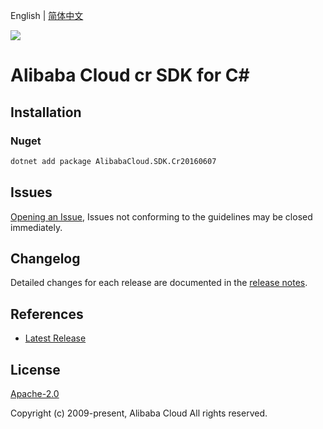 English | [简体中文](README-CN.md)

![](https://aliyunsdk-pages.alicdn.com/icons/AlibabaCloud.svg)

# Alibaba Cloud cr SDK for C#

## Installation

### Nuget

```bash
dotnet add package AlibabaCloud.SDK.Cr20160607
```

## Issues

[Opening an Issue](https://github.com/aliyun/alibabacloud-csharp-sdk/issues/new), Issues not conforming to the guidelines may be closed immediately.

## Changelog

Detailed changes for each release are documented in the [release notes](./ChangeLog.md).

## References

* [Latest Release](https://github.com/aliyun/alibabacloud-csharp-sdk/)

## License

[Apache-2.0](http://www.apache.org/licenses/LICENSE-2.0)

Copyright (c) 2009-present, Alibaba Cloud All rights reserved.
